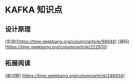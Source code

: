 # KAFKA 知识点

## 设计原理

(实战)[https://time.geekbang.org/column/article/98948]
(源码)[https://time.geekbang.org/column/article/222935]

## 拓展阅读

(面试题) [https://time.geekbang.org/column/article/246934]
